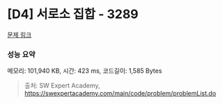 # [D4] 서로소 집합 - 3289 

[문제 링크](https://swexpertacademy.com/main/code/problem/problemDetail.do?contestProbId=AWBJKA6qr2oDFAWr) 

### 성능 요약

메모리: 101,940 KB, 시간: 423 ms, 코드길이: 1,585 Bytes



> 출처: SW Expert Academy, https://swexpertacademy.com/main/code/problem/problemList.do